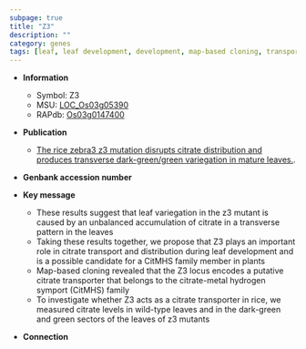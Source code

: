 ```yaml
---
subpage: true
title: "Z3"
description: ""
category: genes
tags: [leaf, leaf development, development, map-based cloning, transporter]
---
```


* **Information**  
    + Symbol: Z3  
    + MSU: [LOC_Os03g05390](http://rice.plantbiology.msu.edu/cgi-bin/ORF_infopage.cgi?orf=LOC_Os03g05390)  
    + RAPdb: [Os03g0147400](http://rapdb.dna.affrc.go.jp/viewer/gbrowse_details/irgsp1?name=Os03g0147400)  

* **Publication**  
    + [The rice zebra3 z3 mutation disrupts citrate distribution and produces transverse dark-green/green variegation in mature leaves.](N+Y).

* **Genbank accession number**  

* **Key message**  
    + These results suggest that leaf variegation in the z3 mutant is caused by an unbalanced accumulation of citrate in a transverse pattern in the leaves
    + Taking these results together, we propose that Z3 plays an important role in citrate transport and distribution during leaf development and is a possible candidate for a CitMHS family member in plants
    + Map-based cloning revealed that the Z3 locus encodes a putative citrate transporter that belongs to the citrate-metal hydrogen symport (CitMHS) family
    + To investigate whether Z3 acts as a citrate transporter in rice, we measured citrate levels in wild-type leaves and in the dark-green and green sectors of the leaves of z3 mutants

* **Connection**  



